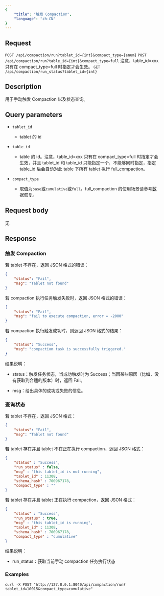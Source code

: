 ```yaml
---
{
    "title": "触发 Compaction",
    "language": "zh-CN"
}
---
```


<!-- 
Licensed to the Apache Software Foundation (ASF) under one
or more contributor license agreements.  See the NOTICE file
distributed with this work for additional information
regarding copyright ownership.  The ASF licenses this file
to you under the Apache License, Version 2.0 (the
"License"); you may not use this file except in compliance
with the License.  You may obtain a copy of the License at

  http://www.apache.org/licenses/LICENSE-2.0

Unless required by applicable law or agreed to in writing,
software distributed under the License is distributed on an
"AS IS" BASIS, WITHOUT WARRANTIES OR CONDITIONS OF ANY
KIND, either express or implied.  See the License for the
specific language governing permissions and limitations
under the License.
-->



## Request

`POST /api/compaction/run?tablet_id={int}&compact_type={enum}`
`POST /api/compaction/run?table_id={int}&compact_type=full` 注意，table_id=xxx 只有在 compact_type=full 时指定才会生效。
`GET /api/compaction/run_status?tablet_id={int}`


## Description

用于手动触发 Compaction 以及状态查询。

## Query parameters

* `tablet_id`
    
    - tablet 的 id

* `table_id`
   
    - table 的 id。注意，table_id=xxx 只有在 compact_type=full 时指定才会生效，并且 tablet_id 和 table_id 只能指定一个，不能够同时指定，指定 table_id 后会自动对此 table 下所有 tablet 执行 full_compaction。

* `compact_type`
  
    - 取值为`base`或`cumulative`或`full`。full_compaction 的使用场景请参考[数据恢复](../data-admin/data-recovery.md)。

## Request body

无

## Response

### 触发 Compaction

若 tablet 不存在，返回 JSON 格式的错误：

```json
{
    "status": "Fail",
    "msg": "Tablet not found"
}
```

若 compaction 执行任务触发失败时，返回 JSON 格式的错误：

```json
{
    "status": "Fail",
    "msg": "fail to execute compaction, error = -2000"
}
```

若 compaction 执行触发成功时，则返回 JSON 格式的结果：

```json
{
    "status": "Success",
    "msg": "compaction task is successfully triggered."
}
```

结果说明：

* status：触发任务状态，当成功触发时为 Success；当因某些原因（比如，没有获取到合适的版本）时，返回 Fail。

* msg：给出具体的成功或失败的信息。

### 查询状态

若 tablet 不存在，返回 JSON 格式：

```json
{
    "status": "Fail",
    "msg": "Tablet not found"
}
```

若 tablet 存在并且 tablet 不在正在执行 compaction，返回 JSON 格式：

```json
{
    "status" : "Success",
    "run_status" : false,
    "msg" : "this tablet_id is not running",
    "tablet_id" : 11308,
    "schema_hash" : 700967178,
    "compact_type" : ""
}
```

若 tablet 存在并且 tablet 正在执行 compaction，返回 JSON 格式：

```json
{
    "status" : "Success",
    "run_status" : true,
    "msg" : "this tablet_id is running",
    "tablet_id" : 11308,
    "schema_hash" : 700967178,
    "compact_type" : "cumulative"
}
```

结果说明：

* run_status：获取当前手动 compaction 任务执行状态

### Examples

```shell
curl -X POST "http://127.0.0.1:8040/api/compaction/run?tablet_id=10015&compact_type=cumulative"
```
